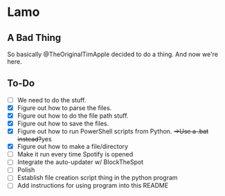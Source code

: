 # Lamo

## A Bad Thing

So basically @TheOriginalTimApple decided to do a thing.
And now we're here.

## To-Do

- [ ] We need to do the stuff.
- [X] Figure out how to parse the files.
- [X] Figure out how to do the file path stuff.
- [X] Figure out how to save the files.
- [X] Figure out how to run PowerShell scripts from Python.
      ~~->Use a .bat instead?~~yes
- [X] Figure out how to make a file/directory
- [ ] Make it run every time Spotify is opened
- [ ] Integrate the auto-updater w/ BlockTheSpot
- [ ] Polish
- [ ] Establish file creation script thing in the python program
- [ ] Add instructions for using program into this README
